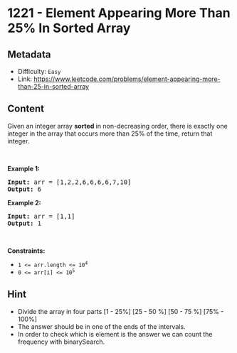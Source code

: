 # 1221 - Element Appearing More Than 25% In Sorted Array

## Metadata

 - Difficulty: `Easy`
 - Link: https://www.leetcode.com/problems/element-appearing-more-than-25-in-sorted-array

## Content

<p>Given an integer array <strong>sorted</strong> in non-decreasing order, there is exactly one integer in the array that occurs more than 25% of the time, return that integer.</p>

<p>&nbsp;</p>
<p><strong class="example">Example 1:</strong></p>

<pre>
<strong>Input:</strong> arr = [1,2,2,6,6,6,6,7,10]
<strong>Output:</strong> 6
</pre>

<p><strong class="example">Example 2:</strong></p>

<pre>
<strong>Input:</strong> arr = [1,1]
<strong>Output:</strong> 1
</pre>

<p>&nbsp;</p>
<p><strong>Constraints:</strong></p>

<ul>
	<li><code>1 &lt;= arr.length &lt;= 10<sup>4</sup></code></li>
	<li><code>0 &lt;= arr[i] &lt;= 10<sup>5</sup></code></li>
</ul>


## Hint

- Divide the array in four parts [1 - 25%] [25 - 50 %] [50 - 75 %] [75% - 100%]
- The answer should be in one of the ends of the intervals.
- In order to check which is element is the answer we can count the frequency with binarySearch.

